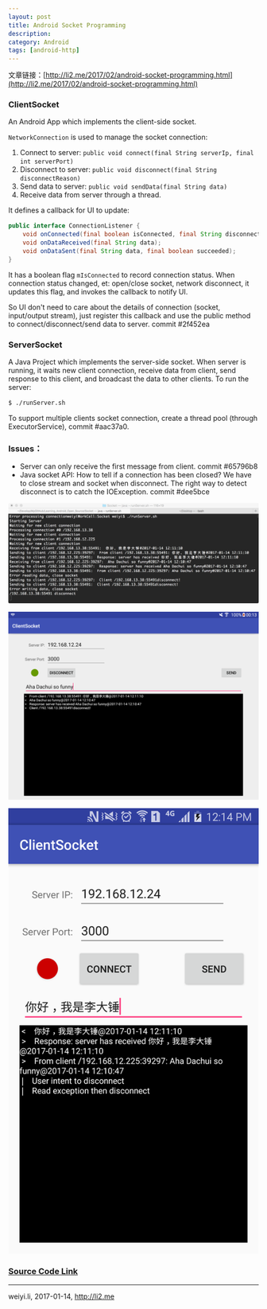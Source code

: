 ```yaml
---
layout: post
title: Android Socket Programming
description: 
category: Android
tags: [android-http]
---
```



文章链接：[http://li2.me/2017/02/android-socket-programming.html](http://li2.me/2017/02/android-socket-programming.html)


### ClientSocket

An Android App which implements the client-side socket.

`NetworkConnection` is used to manage the socket connection:

 1. Connect to server: `public void connect(final String serverIp, final int serverPort)`
 1. Disconnect to server: `public void disconnect(final String disconnectReason)`
 1. Send data to server: `public void sendData(final String data)`
 1. Receive data from server through a thread.

It defines a callback for UI to update:

```java
public interface ConnectionListener {
    void onConnected(final boolean isConnected, final String disconnectReason);
    void onDataReceived(final String data);
    void onDataSent(final String data, final boolean succeeded);
}
```

It has a boolean flag `mIsConnected` to record connection status. When connection status changed, et: open/close socket, network disconnect, it updates this flag, and invokes the callback to notify UI.

So UI don't need to care about the details of connection (socket, input/output stream), just register this callback and use the public method to connect/disconnect/send data to server. commit #2f452ea


### ServerSocket

A Java Project which implements the server-side socket. When server is running, it waits new client connection, receive data from client, send response to this client, and broadcast the data to other clients. To run the server:

```sh
$ ./runServer.sh
```

To support multiple clients socket connection, create a thread pool (through ExecutorService), commit #aac37a0. 


### Issues：

- Server can only receive the first message from client. commit #65796b8
- Java socket API: How to tell if a connection has been closed? We have to close stream and socket when disconnect. The right way to detect disconnect is to catch the IOException. commit #dee5bce


![Server](/assets/img/android/DemoServerSocket.png)

![Client1](/assets/img/android/DemoClientSocket1.png)

![book-cover](/assets/img/android/DemoClientSocket2.png)

### [Source Code Link](https://github.com/li2/Learning_Android_Open_Source/tree/master/Socket)


------

weiyi.li, 2017-01-14, http://li2.me